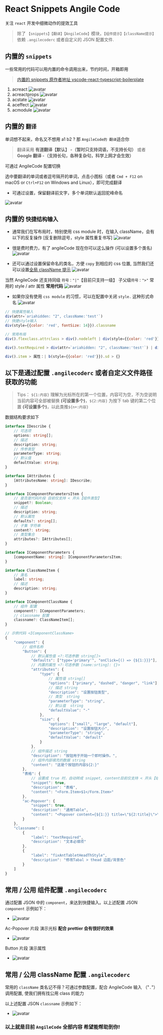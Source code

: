 # React Snippets Angile Code

关注 `react` 开发中细微动作的提效工具

> 除了 `【snippets】【翻译】【AngileCode】`模块，`【组件提示】【className提示】` 依赖 `.angilecoderc` 或者自定义的 JSON 配置文件.

## 内置的 `snippets`

一些常用的代码可以用内置的命令调用出来，节约时间，开箱即用

> [内置的 snippets 原作者地址 vscode-react-typescript-boilerplate](https://github.com/Magssch/vscode-react-typescript-boilerplate)

1. acreact
   ![avatar](https://gitee.com/Alisa_home/angile-vscode/raw/master/images/acreact.gif)
2. acreactprops
   ![avatar](https://gitee.com/Alisa_home/angile-vscode/raw/master/images/acreactprops.gif)
3. acstate
   ![avatar](https://gitee.com/Alisa_home/angile-vscode/raw/master/images/acstate.gif)
4. aceffect
   ![avatar](https://gitee.com/Alisa_home/angile-vscode/raw/master/images/aceffect.gif)
5. acmodule
   ![avatar](https://gitee.com/Alisa_home/angile-vscode/raw/master/images/acmodule.gif)

## 内置的 `翻译`

单词想不起来，命名又不想用 a1 b2 ? 那 `AngileCode的 翻译`适合你

> 翻译采用 **有道翻译【默认】 -（暂时只支持词语，不支持长句）** 或者 **Google 翻译 -（支持长句，各种复杂句，科学上网才会生效）**

可通过 AngileCode 配置切换

选中要翻译的单词或者逗号隔开的单词，点击小图标（或者 `Cmd + F12` on macOS or `Ctrl+F12` on Windows and Linux），即可完成翻译

-   可通过设置，保留翻译前文字，多个单词默认返回驼峰命名

![avatar](https://gitee.com/Alisa_home/angile-vscode/raw/master/images/BatchTranslation.gif)

## 内置的 `快捷结构输入`

-   通常我们在写布局时，特别使用 css module 时，在输入 className，会有以下的反复操作
    [反复删除逗号，style 属性重复书写]
    ![avatar](https://gitee.com/Alisa_home/angile-vscode/raw/master/images/className1.gif)

-   很是费时费力，有了 angileCode 现在你可以这么操作 (可以设置多个类名)
    ![avatar](https://gitee.com/Alisa_home/angile-vscode/raw/master/images/classNameAngileCode.gif)

-   还可以通过设置保留命名的类名，方便 `copy` 到相应的 css 位置, 当然我们还可以设置[全局 className 提示](#常用--公用-classname-配置-angilecoderc)
    ![avatar](https://gitee.com/Alisa_home/angile-vscode/raw/master/images/classNameCopyAngileCode.gif)

当然 AngileCode 还支持同级 `符号："|"`【目前只支持一级】 子父级`符号：">"` 常用的 style / attr 属性 **常用代码**
![avatar](https://gitee.com/Alisa_home/angile-vscode/raw/master/images/sonattr.gif)

-   如果你没有使用 `css module` 的习惯，可以在配置中关闭 `style.` 这种形式命名
    ![avatar](https://gitee.com/Alisa_home/angile-vscode/raw/master/images/closeModuleStyle.gif)

```javascript
// 快捷属性输入
div(attr=`ariahidden: "2", className:'test'`)
// 快捷style输入
div(style={{color: 'red', fontSize: 14}}).classname

// 常用布局
div().flexclass.attrclass > div().nodeleft | div(style={{color: 'red'}}).noderight

div().textRequired > div(attr=`ariahidden: "2", className:'test'`) | div(style={{color: 'red'}}).right

div().item > 属性：| b(style={{color: 'red'}}).sd > {}
```

## 以下是通过配置 `.angilecoderc` 或者自定义文件路径 获取的功能

> Tips： `${1:内容}` 理解为光标所在的第一个位置，内容可为空，不为空说明当前内容可全部被替换 **(可设置多个)**，`${2:内容}` 为按下 tab 键的第二个位置 **(可设置多个)**，以此类推`${n+:内容}`

数据结构要求如下

```typescript
interface IDescribe {
    // 可选项
    options: string[];
    // 描述
    description: string;
    // 传参类型
    parameterType: string;
    // 默认值
    defaultValue: string;
}

interface IAttributes {
    [AttributesName: string]: IDescribe;
}

interface IComponentParametersItem {
    // 是否是代码片段 目前仅支持 < 开头【组件类型】
    snippet?: Boolean;
    // 描述
    description: string;
    // 默认属性
    defaults?: string[];
    // 子集 字符串
    content?: string;
    // 类型集合
    attributes?: IAttributes[];
}

interface IComponentParameters {
    [componentName: string]: IComponentParametersItem;
}

interface ClassNameItem {
    // 类名
    label: string;
    // 描述
    description: string;
}

interface IComponentClassName {
    // 组件 配置
    component?: IComponentParameters;
    // classname 配置
    classname?: ClassNameItem[];
}
```

```javascript
// 示例代码 <IComponentClassName>
{
    "component": {
        // 组件名称
        "Button": {
            // 默认属性值 <?:可选参数 string[]>
            "defaults": ["type='primary'", "onClick={() => {${1:}}}"],
            // 内置的属性 <?:可选参数 [name:srting]: {}>
            "attributes": {
                "type": {
                    // 属性值 string[]
                    "options": ["primary", "dashed", "danger", "link"],
                    // 描述 string
                    "description": "设置按钮类型",
                    // 类型  string
                    "parameterType": "string",
                    // 默认值  string
                    "defaultValue": "-"
                },
                "size": {
                    "options": ["small", "large", "default"],
                    "description": "设置按钮大小",
                    "parameterType": "string",
                    "defaultValue": "default"
                }
            },
            // 组件描述 string
            "description": "按钮用于开始一个即时操作。",
            // 组件内部填充的数据 string
            "content": "这是个按钮的内容${2:}"
        },
        "表格": {
            // 设置成 true 时，自动转成 snippet, content目前仅支持 < 开头【组件类型】
            "snippet": true,
            "description": "表格",
            "content": "<Form.Item>$1</Form.Item>"
        },
        "ac-Popover": {
            "snippet": true,
            "description": "通用Table",
            "content": "<Popover content={${1:}} title=\"${2:title}\">\n    <Button type=\"primary\" onClick={() => {${3:}}}>${3:Hover me}</Button>\n  </Popover>"
        }
    },
    "classname": [
        {
            "label": "textRequired",
            "description": "文本必填项"
        },
        {
            "label": "fixAntTabletHeadThStyle",
            "description": "修改Tabal > thead 边距/背景色"
        }
    ]
}
```

## 常用 / 公用 组件配置 `.angilecoderc`

通过配置 JSON 中的 `component`，来达到快捷输入。以上述配置 JSON `component` 示例如下：

-   ![avatar](https://gitee.com/Alisa_home/angile-vscode/raw/master/images/angilecodercComponent.gif)

Ac-Popover 片段 演示光标 **配合 prettier 会有很好的效果**

-   ![avatar](https://gitee.com/Alisa_home/angile-vscode/raw/master/images/AcPopover.gif)

Button 片段 演示属性

-   ![avatar](https://gitee.com/Alisa_home/angile-vscode/raw/master/images/ButtonAttr.gif)

## 常用 / 公用 className 配置 `.angilecoderc`

常用的 `className` 类名记不得？可通过参数配置，配合 AngileCode 输入 （"`.`"） 调用配置, 使我们拥有找公用 class 的能力

以上述配置 JSON `classname` 示例如下：

-   ![avatar](https://gitee.com/Alisa_home/angile-vscode/raw/master/images/classname.gif)

### **以上就是目前 `AngileCode` 全部内容 希望能帮助到你!**
